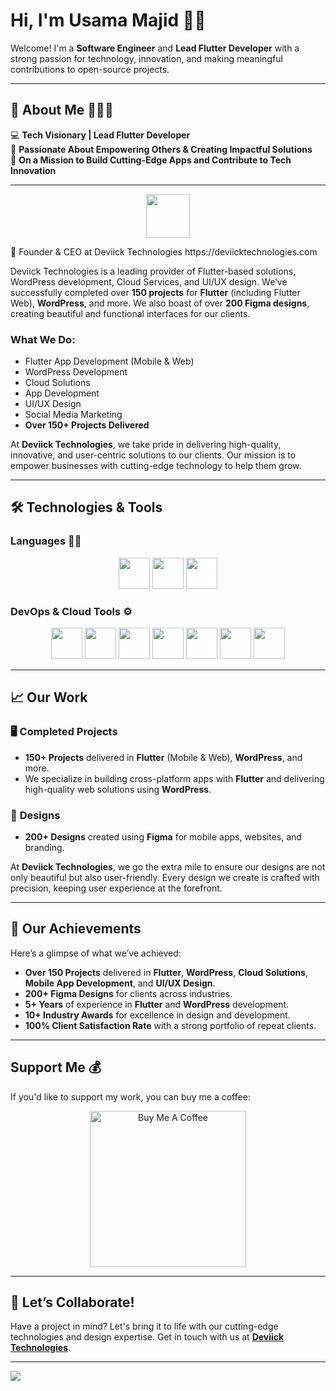 # Hi, I'm Usama Majid 👋🏼

Welcome! I'm a **Software Engineer** and **Lead Flutter Developer** with a strong passion for technology, innovation, and making meaningful contributions to open-source projects.

---

## 🚀 About Me 🧑🏼‍💻

💻 **Tech Visionary | Lead Flutter Developer**  
🌱 **Passionate About Empowering Others & Creating Impactful Solutions**  
🚀 **On a Mission to Build Cutting-Edge Apps and Contribute to Tech Innovation**

---
<p align="center">
  <img src="https://deviicktechnologies.com/wp-content/uploads/2023/08/Deviick-logo.png" width="70" />
  </p>
💼 Founder & CEO at Deviick Technologies https://deviicktechnologies.com

Deviick Technologies is a leading provider of Flutter-based solutions, WordPress development, Cloud Services, and UI/UX design. We’ve successfully completed over **150 projects** for **Flutter** (including Flutter Web), **WordPress**, and more. We also boast of over **200 Figma designs**, creating beautiful and functional interfaces for our clients.

### What We Do:
- Flutter App Development (Mobile & Web)
- WordPress Development
- Cloud Solutions
- App Development
- UI/UX Design
- Social Media Marketing
- **Over 150+ Projects Delivered**

At **Deviick Technologies**, we take pride in delivering high-quality, innovative, and user-centric solutions to our clients. Our mission is to empower businesses with cutting-edge technology to help them grow.

---

## 🛠 Technologies & Tools

### Languages ✍🏼
<p align="center">
  <img src="https://img.icons8.com/color/344/flutter.png" height="50px" width="50px"/>
  <img src="https://img.icons8.com/color/452/dart.png" height="50px" width="50px"/>
  <img src="https://img.icons8.com/color/35/000000/c-plus-plus-logo.png" height="50px" width="50px"/>
</p>

### DevOps & Cloud Tools ⚙️
<p align="center">
  <img src="https://img.icons8.com/fluency/35/000000/visual-studio-code-2019.png" height="50px" width="50px"/>
  <img src="https://img.icons8.com/color/35/000000/intellij-idea.png" height="50px" width="50px"/>
  <img src="https://img.icons8.com/color/35/000000/google-cloud.png" height="50px" width="50px"/>
  <img src="https://img.icons8.com/color/35/000000/figma--v2.png" height="50px" width="50px"/>
  <img src="https://img.icons8.com/color/35/000000/git.png" height="50px" width="50px"/>
  <img src="https://img.icons8.com/color/35/000000/github.png" height="50px" width="50px"/>
  <img src="https://img.icons8.com/cute-clipart/35/000000/canva.png" height="50px" width="50px"/>
</p>

---

## 📈 Our Work

### 🖥️ **Completed Projects**
- **150+ Projects** delivered in **Flutter** (Mobile & Web), **WordPress**, and more.
- We specialize in building cross-platform apps with **Flutter** and delivering high-quality web solutions using **WordPress**.

### 🎨 **Designs**
- **200+ Designs** created using **Figma** for mobile apps, websites, and branding.

At **Deviick Technologies**, we go the extra mile to ensure our designs are not only beautiful but also user-friendly. Every design we create is crafted with precision, keeping user experience at the forefront.

---

## 💼 **Our Achievements**

Here’s a glimpse of what we’ve achieved:

- **Over 150 Projects** delivered in **Flutter**, **WordPress**, **Cloud Solutions**, **Mobile App Development**, and **UI/UX Design**.
- **200+ Figma Designs** for clients across industries.
- **5+ Years** of experience in **Flutter** and **WordPress** development.
- **10+ Industry Awards** for excellence in design and development.
- **100% Client Satisfaction Rate** with a strong portfolio of repeat clients.

---

## Support Me 💰

If you'd like to support my work, you can buy me a coffee:

<p align="center">
  <a href="https://www.buymeacoffee.com/usamamajid" target="_blank"><img src="https://cdn.buymeacoffee.com/buttons/v2/default-yellow.png" alt="Buy Me A Coffee" width="250"></a>
</p>

---

## 🚀 Let’s Collaborate!

Have a project in mind? Let's bring it to life with our cutting-edge technologies and design expertise. Get in touch with us at **[Deviick Technologies](https://deviicktechnologies.com)**.

---

[![](https://visitcount.itsvg.in/api?id=Usamamajid13&label=Profile%20Views&color=12&pretty=false)](https://visitcount.itsvg.in)
